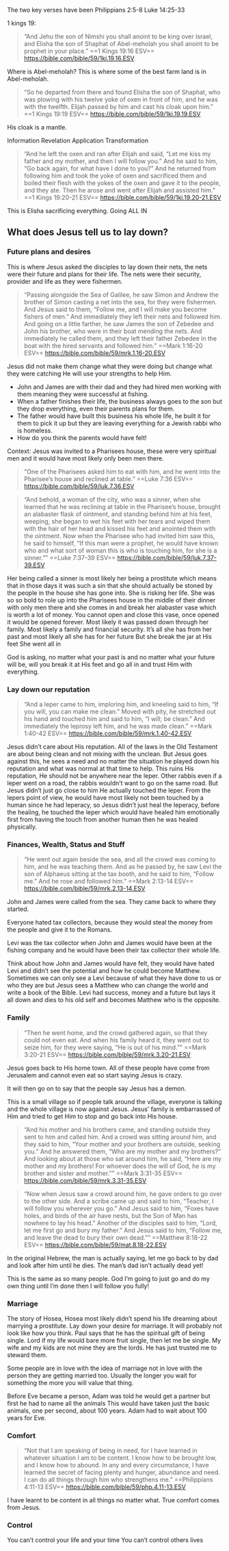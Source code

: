 The two key verses have been
Philippians 2:5-8
Luke 14:25-33

1 kings 19:

> “And Jehu the son of Nimshi you shall anoint to be king over Israel, and Elisha the son of Shaphat of Abel-meholah you shall anoint to be prophet in your place.”
‭‭==1 Kings‬ ‭19‬:‭16‬ ‭ESV‬‬==
https://bible.com/bible/59/1ki.19.16.ESV

Where is Abel-meholah?
This is where some of the best farm land is in Abel-meholah.

> “So he departed from there and found Elisha the son of Shaphat, who was plowing with his twelve yoke of oxen in front of him, and he was with the twelfth. Elijah passed by him and cast his cloak upon him.”
==‭‭1 Kings‬ ‭19‬:‭19‬ ‭ESV‬‬==
https://bible.com/bible/59/1ki.19.19.ESV

His cloak is a mantle.

Information
Revelation
Application
Transformation

> “And he left the oxen and ran after Elijah and said, “Let me kiss my father and my mother, and then I will follow you.” And he said to him, “Go back again, for what have I done to you?” And he returned from following him and took the yoke of oxen and sacrificed them and boiled their flesh with the yokes of the oxen and gave it to the people, and they ate. Then he arose and went after Elijah and assisted him.”
‭‭==1 Kings‬ ‭19‬:‭20‬-‭21‬ ‭ESV‬‬==
https://bible.com/bible/59/1ki.19.20-21.ESV

This is Elisha sacrificing everything.
Going ALL IN

## What does Jesus tell us to lay down?
### Future plans and desires
This is where Jesus asked the disciples to lay down their nets, the nets were their future and plans for their life.
The nets were their security, provider and life as they were fishermen.

> “Passing alongside the Sea of Galilee, he saw Simon and Andrew the brother of Simon casting a net into the sea, for they were fishermen. And Jesus said to them, “Follow me, and I will make you become fishers of men.” And immediately they left their nets and followed him. And going on a little farther, he saw James the son of Zebedee and John his brother, who were in their boat mending the nets. And immediately he called them, and they left their father Zebedee in the boat with the hired servants and followed him.”
‭‭==Mark‬ ‭1‬:‭16‬-‭20‬ ‭ESV‬‬==
https://bible.com/bible/59/mrk.1.16-20.ESV

Jesus did not make them change what they were doing but change what they were catching
He will use your strengths to help Him.

- John and James are with their dad and they had hired men working with them meaning they were successful at fishing.
- When a father finishes their life, the business always goes to the son but they drop everything, even their parents plans for them.
- The father would have built this business his whole life, he built it for them to pick it up but they are leaving everything for a Jewish rabbi who is homeless.
- How do you think the parents would have felt!


Context:
Jesus was invited to a Pharisees house, these were very spiritual men and it would have most likely only been men there.
> “One of the Pharisees asked him to eat with him, and he went into the Pharisee’s house and reclined at table.”
‭‭==Luke‬ ‭7‬:‭36‬ ‭ESV‬‬==
https://bible.com/bible/59/luk.7.36.ESV

> “And behold, a woman of the city, who was a sinner, when she learned that he was reclining at table in the Pharisee’s house, brought an alabaster flask of ointment, and standing behind him at his feet, weeping, she began to wet his feet with her tears and wiped them with the hair of her head and kissed his feet and anointed them with the ointment. Now when the Pharisee who had invited him saw this, he said to himself, “If this man were a prophet, he would have known who and what sort of woman this is who is touching him, for she is a sinner.””
‭‭==Luke‬ ‭7‬:‭37‬-‭39‬ ‭ESV‬‬==
https://bible.com/bible/59/luk.7.37-39.ESV

Her being called a sinner is most likely her being a prostitute which means that in those days it was such a sin that she should actually be stoned by the people in the house she has gone into.
She is risking her life.
She was so so bold to role up into the Pharisees house in the middle of their dinner with only men there and she comes in and break her alabaster vase which is worth a lot of money. You cannot open and close this vase, once opened it would be opened forever.
Most likely it was passed down through her family.
Most likely a family and financial security.
It’s all she has from her past and most likely all she has for her future
But she break the jar at His feet
She went all in

God is asking, no matter what your past is and no matter what your future will be, will you break it at His feet and go all in and trust Him with everything.

### Lay down our reputation
> “And a leper came to him, imploring him, and kneeling said to him, “If you will, you can make me clean.” Moved with pity, he stretched out his hand and touched him and said to him, “I will; be clean.” And immediately the leprosy left him, and he was made clean.”
‭‭==Mark‬ ‭1‬:‭40‬-‭42‬ ‭ESV‬‬==
https://bible.com/bible/59/mrk.1.40-42.ESV

Jesus didn’t care about His reputation.
All of the laws in the Old Testament are about being clean and not mixing with the unclean.
But Jesus goes against this, he sees a need and no matter the situation he played down his reputation and what was normal at that time to help.
This ruins His reputation, He should not be anywhere near the leper.
Other rabbis even if a leper went on a road, the rabbis wouldn’t want to go on the same road.
But Jesus didn’t just go close to him He actually touched the leper.
From the lepers point of view, he would have most likely not been touched by a human since he had leperacy, so Jesus didn’t just heal the leperacy, before the healing, he touched the leper which would have healed him emotionally first from having the touch from another human then he was healed physically.

### Finances, Wealth, Status and Stuff
> “He went out again beside the sea, and all the crowd was coming to him, and he was teaching them. And as he passed by, he saw Levi the son of Alphaeus sitting at the tax booth, and he said to him, “Follow me.” And he rose and followed him.”
‭‭==Mark‬ ‭2‬:‭13‬-‭14‬ ‭ESV‬‬==
https://bible.com/bible/59/mrk.2.13-14.ESV

John and James were called from the sea. 
They came back to where they started.

Everyone hated tax collectors, because they would steal the money from the people and give it to the Romans.

Levi was the tax collector when John and James would have been at the fishing company and he would have been their tax collector their whole life.

 Think about how John and James would have felt, they would have hated Levi and didn’t see the potential and how he could become Matthew.
 Sometimes we can only see a Levi because of what they have done to us or who they are but Jesus sees a Matthew who can change the world and write a book of the Bible.
 Levi had success, money and a future but lays it all down and dies to his old self and becomes Matthew who is the opposite.
### Family 
> “Then he went home, and the crowd gathered again, so that they could not even eat. And when his family heard it, they went out to seize him, for they were saying, “He is out of his mind.””
‭‭==Mark‬ ‭3‬:‭20‬-‭21‬ ‭ESV‬‬==
https://bible.com/bible/59/mrk.3.20-21.ESV

Jesus goes back to His home town.
All of these people have come from Jerusalem and cannot even eat so start saying Jesus is crazy.

It will then go on to say that the people say Jesus has a demon.

This is a small village so if people talk around the village, everyone is talking and the whole village is now against Jesus.
Jesus’ family is embarrassed of Him and tried to get Him to stop and go back into His house.

> “And his mother and his brothers came, and standing outside they sent to him and called him. And a crowd was sitting around him, and they said to him, “Your mother and your brothers are outside, seeking you.” And he answered them, “Who are my mother and my brothers?” And looking about at those who sat around him, he said, “Here are my mother and my brothers! For whoever does the will of God, he is my brother and sister and mother.””
‭‭==Mark‬ ‭3‬:‭31‬-‭35‬ ‭ESV‬‬==
https://bible.com/bible/59/mrk.3.31-35.ESV

> “Now when Jesus saw a crowd around him, he gave orders to go over to the other side. And a scribe came up and said to him, “Teacher, I will follow you wherever you go.” And Jesus said to him, “Foxes have holes, and birds of the air have nests, but the Son of Man has nowhere to lay his head.” Another of the disciples said to him, “Lord, let me first go and bury my father.” And Jesus said to him, “Follow me, and leave the dead to bury their own dead.””
‭‭==Matthew‬ ‭8‬:‭18‬-‭22‬ ‭ESV‬‬==
https://bible.com/bible/59/mat.8.18-22.ESV

In the original Hebrew, the man is actually saying, let me go back to by dad and look after him until he dies.
The man’s dad isn’t actually dead yet!

This is the same as so many people.
God I’m going to just go and do my own thing until I’m done then I will follow you fully!

### Marriage
The story of Hosea, Hosea most likely didn’t spend his life dreaming about marrying a prostitute. 
Lay down your desire for marriage.
It will probably not look like how you think.
Paul says that he has the spiritual gift of being single.
Lord if my life would bare more fruit single, then let me be single.
My wife and my kids are not mine they are the lords.
He has just trusted me to steward them.

Some people are in love with the idea of marriage not in love with the person they are getting married too.
Usually the longer you wait for something the more you will value that thing.

Before Eve became a person, Adam was told he would get a partner but first he had to name all the animals
This would have taken just the basic animals, one per second, about 100 years.
Adam had to wait about 100 years for Eve.

### Comfort
> “Not that I am speaking of being in need, for I have learned in whatever situation I am to be content. I know how to be brought low, and I know how to abound. In any and every circumstance, I have learned the secret of facing plenty and hunger, abundance and need. I can do all things through him who strengthens me.”
‭‭==Philippians‬ ‭4‬:‭11‬-‭13‬ ‭ESV‬‬==
https://bible.com/bible/59/php.4.11-13.ESV

I have learnt to be content in all things no matter what.
True comfort comes from Jesus.

### Control
You can’t control your life and your time
You can’t control others lives

